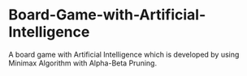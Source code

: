 # Board-Game-with-Artificial-Intelligence
A board game with Artificial Intelligence which is developed by using Minimax Algorithm with Alpha-Beta Pruning.
